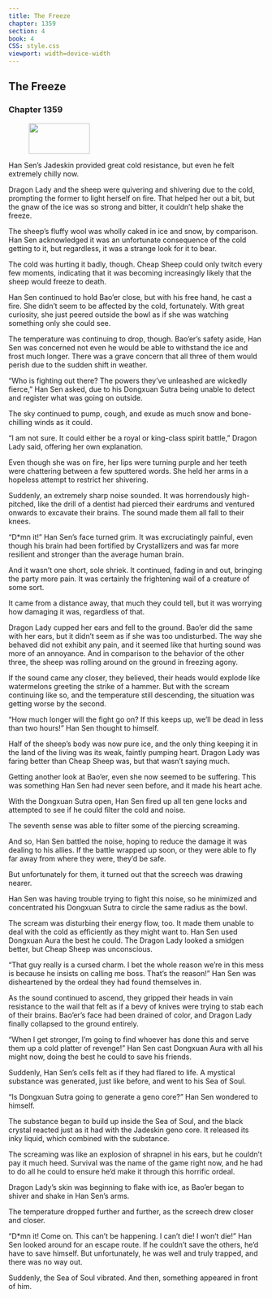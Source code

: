 ```yaml
---
title: The Freeze
chapter: 1359
section: 4
book: 4
CSS: style.css
viewport: width=device-width
---
```


## The Freeze

### Chapter 1359

<figure>
	<img src="../Images/gem.gif" alt="" id="gem" width="120" height="60" />
</figure>

Han Sen’s Jadeskin provided great cold resistance, but even he felt extremely chilly now.

Dragon Lady and the sheep were quivering and shivering due to the cold, prompting the former to light herself on fire. That helped her out a bit, but the gnaw of the ice was so strong and bitter, it couldn’t help shake the freeze.

The sheep’s fluffy wool was wholly caked in ice and snow, by comparison. Han Sen acknowledged it was an unfortunate consequence of the cold getting to it, but regardless, it was a strange look for it to bear.

The cold was hurting it badly, though. Cheap Sheep could only twitch every few moments, indicating that it was becoming increasingly likely that the sheep would freeze to death.

Han Sen continued to hold Bao’er close, but with his free hand, he cast a fire. She didn’t seem to be affected by the cold, fortunately. With great curiosity, she just peered outside the bowl as if she was watching something only she could see.

The temperature was continuing to drop, though. Bao’er’s safety aside, Han Sen was concerned not even he would be able to withstand the ice and frost much longer. There was a grave concern that all three of them would perish due to the sudden shift in weather.

“Who is fighting out there? The powers they’ve unleashed are wickedly fierce,” Han Sen asked, due to his Dongxuan Sutra being unable to detect and register what was going on outside.

The sky continued to pump, cough, and exude as much snow and bone-chilling winds as it could.

“I am not sure. It could either be a royal or king-class spirit battle,” Dragon Lady said, offering her own explanation.

Even though she was on fire, her lips were turning purple and her teeth were chattering between a few sputtered words. She held her arms in a hopeless attempt to restrict her shivering.

Suddenly, an extremely sharp noise sounded. It was horrendously high-pitched, like the drill of a dentist had pierced their eardrums and ventured onwards to excavate their brains. The sound made them all fall to their knees.

“D*mn it!” Han Sen’s face turned grim. It was excruciatingly painful, even though his brain had been fortified by Crystallizers and was far more resilient and stronger than the average human brain.

And it wasn’t one short, sole shriek. It continued, fading in and out, bringing the party more pain. It was certainly the frightening wail of a creature of some sort.

It came from a distance away, that much they could tell, but it was worrying how damaging it was, regardless of that.

Dragon Lady cupped her ears and fell to the ground. Bao’er did the same with her ears, but it didn’t seem as if she was too undisturbed. The way she behaved did not exhibit any pain, and it seemed like that hurting sound was more of an annoyance. And in comparison to the behavior of the other three, the sheep was rolling around on the ground in freezing agony.

If the sound came any closer, they believed, their heads would explode like watermelons greeting the strike of a hammer. But with the scream continuing like so, and the temperature still descending, the situation was getting worse by the second.

“How much longer will the fight go on? If this keeps up, we’ll be dead in less than two hours!” Han Sen thought to himself.

Half of the sheep’s body was now pure ice, and the only thing keeping it in the land of the living was its weak, faintly pumping heart. Dragon Lady was faring better than Cheap Sheep was, but that wasn’t saying much.

Getting another look at Bao’er, even she now seemed to be suffering. This was something Han Sen had never seen before, and it made his heart ache.

With the Dongxuan Sutra open, Han Sen fired up all ten gene locks and attempted to see if he could filter the cold and noise.

The seventh sense was able to filter some of the piercing screaming.

And so, Han Sen battled the noise, hoping to reduce the damage it was dealing to his allies. If the battle wrapped up soon, or they were able to fly far away from where they were, they’d be safe.

But unfortunately for them, it turned out that the screech was drawing nearer.

Han Sen was having trouble trying to fight this noise, so he minimized and concentrated his Dongxuan Sutra to circle the same radius as the bowl.

The scream was disturbing their energy flow, too. It made them unable to deal with the cold as efficiently as they might want to. Han Sen used Dongxuan Aura the best he could. The Dragon Lady looked a smidgen better, but Cheap Sheep was unconscious.

“That guy really is a cursed charm. I bet the whole reason we’re in this mess is because he insists on calling me boss. That’s the reason!” Han Sen was disheartened by the ordeal they had found themselves in.

As the sound continued to ascend, they gripped their heads in vain resistance to the wail that felt as if a bevy of knives were trying to stab each of their brains. Bao’er’s face had been drained of color, and Dragon Lady finally collapsed to the ground entirely.

“When I get stronger, I’m going to find whoever has done this and serve them up a cold platter of revenge!” Han Sen cast Dongxuan Aura with all his might now, doing the best he could to save his friends.

Suddenly, Han Sen’s cells felt as if they had flared to life. A mystical substance was generated, just like before, and went to his Sea of Soul.

“Is Dongxuan Sutra going to generate a geno core?” Han Sen wondered to himself.

The substance began to build up inside the Sea of Soul, and the black crystal reacted just as it had with the Jadeskin geno core. It released its inky liquid, which combined with the substance.

The screaming was like an explosion of shrapnel in his ears, but he couldn’t pay it much heed. Survival was the name of the game right now, and he had to do all he could to ensure he’d make it through this horrific ordeal.

Dragon Lady’s skin was beginning to flake with ice, as Bao’er began to shiver and shake in Han Sen’s arms.

The temperature dropped further and further, as the screech drew closer and closer.

“D*mn it! Come on. This can’t be happening. I can’t die! I won’t die!” Han Sen looked around for an escape route. If he couldn’t save the others, he’d have to save himself. But unfortunately, he was well and truly trapped, and there was no way out.

Suddenly, the Sea of Soul vibrated. And then, something appeared in front of him.